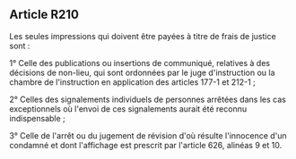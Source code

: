 Article R210
----
Les seules impressions qui doivent être payées à titre de frais de justice sont
:

1° Celle des publications ou insertions de communiqué, relatives à des décisions
de non-lieu, qui sont ordonnées par le juge d'instruction ou la chambre de
l'instruction en application des articles 177-1 et 212-1 ;

2° Celles des signalements individuels de personnes arrêtées dans les cas
exceptionnels où l'envoi de ces signalements aurait été reconnu indispensable ;

3° Celle de l'arrêt ou du jugement de révision d'où résulte l'innocence d'un
condamné et dont l'affichage est prescrit par l'article 626, alinéas 9 et 10.
